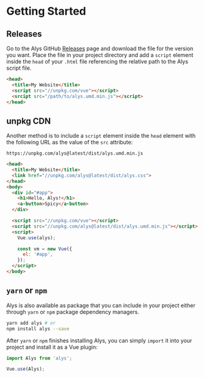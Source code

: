 # Getting Started

## Releases

Go to the Alys GitHub [Releases][] page and download the file for the version
you want. Place the file in your project directory and add a `script` element
inside the `head` of your `.html` file referencing the relative path to the
Alys script file.

[releases]: https://github.com/rmjordas/alys/releases

```html {3,4}
<head>
  <title>My Website</title>
  <script src="//unpkg.com/vue"></script>
  <srcipt src="/path/to/alys.umd.min.js"></script>
</head>
```

## unpkg CDN

Another method is to include a `script` element inside the `head` element with
the following URL as the value of the `src` attribute:

```fundamental
https://unpkg.com/alys@latest/dist/alys.umd.min.js
```

```html {3,11,12,14}
<head>
  <title>My Website</title>
  <link href="//unpkg.com/alys@latest/dist/alys.css">
</head>
<body>
  <div id="#app">
    <h1>Hello, Alys!</h1>
    <a-button>Spicy</a-button>
  </div>

  <script src="//unpkg.com/vue"></script>
  <script src="//unpkg.com/alys@latest/dist/alys.umd.min.js"></script>
  <script>
    Vue.use(alys);

    const vm = new Vue({
      el: '#app',
    });
  </script>
</body>
```

## `yarn` or `npm`

Alys is also available as package that you can include in your project either
through `yarn` or `npm` package dependency managers.

```bash
yarn add alys # or
npm install alys --save
```

After `yarn` or `npm` finishes installing Alys, you can simply `import` it into
your project and install it as a Vue plugin:

```js
import Alys from 'alys';

Vue.use(Alys);
```
